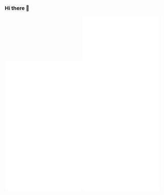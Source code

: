 ### Hi there 👋

<div>
  <img src="https://github.com/FujishigeTemma/FujishigeTemma/blob/main/metrics1.svg" width="48%" />
  <img src="https://github.com/FujishigeTemma/FujishigeTemma/blob/main/metrics2.svg" width="48%" />
</div>

<!--
**FujishigeTemma/FujishigeTemma** is a ✨ _special_ ✨ repository because its `README.md` (this file) appears on your GitHub profile.

Here are some ideas to get you started:

- 🔭 I’m currently working on ...
- 🌱 I’m currently learning ...
- 👯 I’m looking to collaborate on ...
- 🤔 I’m looking for help with ...
- 💬 Ask me about ...
- 📫 How to reach me: ...
- 😄 Pronouns: ...
- ⚡ Fun fact: ...
-->